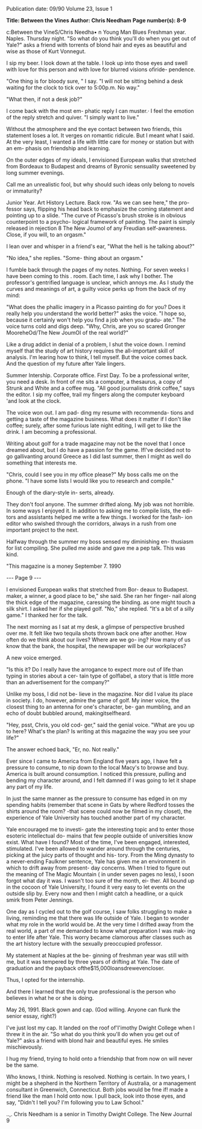 Publication date: 09/90
Volume 23, Issue 1

**Title: Between the Vines**
**Author: Chris Needham**
**Page number(s): 8-9**

c:Between the VineS/Chris Needha• n 
Young Man Blues 
Freshman year. Naples. Thursday 
night. 
"So what do you think you'll do 
when you get out of Yale?" asks a 
friend with torrents of blond hair 
and eyes as beautiful and wise as 
those of Kurt Vonnegut. 

I sip my beer. I look down at the 
table. I look up into those eyes and 
swell with love for this person and 
with love for blurred visions ofiride-
pendence. 

"One thing is for bloody sure, " I 
say. "I will not be sitting behind a 
desk waiting for the clock to tick 
over to 5:00p.m. No way." 

"What then, if not a desk job?" 

I come back with the most em-
phatic reply I can muster.· I feel the 
emotion of the reply stretch and 
quiver. "I simply want to live." 

Without the atmosphere and the 
eye contact between two friends, 
this statement loses a lot. It verges 
on romantic ridicule. But I meant 
what I said. At the very least, I 
wanted a life with little care for 
money or station but with an em-
phasis on friendship and learning. 

On the outer edges of my ideals, I 
envisioned European walks that 
stretched from Bordeaux to Budapest 
and dreams of Byronic sensuality 
sweetened by long summer evenings. 

Call me an unrealistic fool, but why 
should such ideas only belong to 
novels or immaturity? 

Junior Year. Art History Lecture. 
Back row. 
"As we can see here," the pro-
fessor says, flipping his head back 
to emphasize the coming statement 
and pointing up to a slide. "The 
curve of Picasso's brush stroke is in 
obvious counterpoint to a psycho-
logical framework of painting. The 
paint is simply released in rejection 
8 The New Joumol 
of any Freudian self-awareness. 
Close, if you will, to an orgasm." 

I lean over and whisper in a 
friend's ear, "What the hell is he 
talking about?" 

"No idea," she replies. "Some-
thing about an orgasm." 

I fumble back through the pages 
of my notes. Nothing. For seven 
weeks I have been coming to this 
. room. Each time, I ask why I bother. 
The professor's gentrified language 
is unclear, which annoys me. As I 
study the curves and meanings of 
art, a guilty voice perks up from the 
back of my mind: 

"What does the phallic imagery 
in a Picasso painting do for you? 
Does it really help you understand 
the world better?" asks the voice. "I 
hope so, because it certainly won't 
help you find a job when you gradu-
ate." The voice turns cold and digs 
deep. "Why, Chris, are you so scared 
Gronger MooreheOd/The New JoumOI 
of the real world?" 

Like a drug addict in denial of a 
problem, I shut the voice down. I 
remind myself that the study of art 
history requires the all-important 
skill of analysis. I'm learing how to 
think, I tell myself. But the voice 
comes back. And the question of my 
future after Yale lingers. 

Summer Intership. Corporate office. 
First Day. 
To be a professional writer, you need 
a desk. In front of me sits a computer, 
a thesaurus, a copy of Strunk and 
White and a coffee mug. "All good 
journalists drink coffee," says the 
editor. I sip my coffee, trail my 
fingers along the computer keyboard 
'and look at the clock. 

The voice won out. I am pad-
ding my resume with recommenda-
tions and getting a taste of the 
magazine business. What does it 
matter if I don't like coffee; surely, 
after some furious late night editing, 
I will get to like the drink. I am 
becoming a professional. 

Writing about golf for a trade 
magazine may not be the novel that 
I once dreamed about, but I do have 
a passion for the game. Ifl've decided 
not to go gallivanting around Greece 
as I did last summer, then I might 
as well do something that interests 
me. 

"Chris, could I see you in my 
office please?" My boss calls me on 
the phone. "I have some lists I would 
like you to research and compile." 

Enough of the diary-style in-
serts, already. 

They don't fool 
anyone. The summer drifted along. 
My job was not horrible. In some 
ways I enjoyed it. In addition to 
asking me to compile lists, the edi-
tors and assistants helped me write 
a few things. I worked for the fash-
ion editor who swished through the 
corridors, always in a rush from one 
important project to the next. 

Halfway through the summer 
my boss sensed my diminishing en-
thusiasm for list compiling. She 
pulled me aside and gave me a pep 
talk. This was kind. 

"This magazine is a money 
September 7. 1990 

--- Page 9 ---

I envisioned 
European walks that 
stretched from Bor-
deaux to Budapest. 
maker, a winner, a good place to 
be," she said. She ran her finger-
nail along the thick edge of the 
magazine, caressing the binding. as 
one might touch a silk shirt. I asked 
her if she played golf. "No," she 
replied. "It's a bit of a silly game." I 
thanked her for the talk. 

The next morning as I sat at my 
desk, a glimpse of perspective 
brushed over me. It felt like two 
tequila shots thrown back one after 
another. How often do we think 
about our lives? Where are we go-
ing? How many of us know that the 
bank, the hospital, the newspaper 
will be our workplaces? 

A new voice emerged. 

"Is this it? Do I really have the 
arrogance to expect more out of life 
than typing in stories about a cer-
tain type of golflabel, a story that is 
little more than an advertisement 
for the company?" 

Unlike my boss, I did not be-
lieve in the magazine. Nor did I 
value its place in society. I do, 
however, admire the game of golf. 
My inner voice, the closest thing to 
an antenna for one's character, be-
gan mumbling, and an echo of doubt 
bubbled around, makingitselfheard. 

"Hey, psst, Chris, you old cod-
ger," said the genial voice. "What 
are you up to here? What's the plan? 
Is writing at this magazine the way 
you see your life?" 

The answer echoed back, "Er, 
no. Not really." 

Ever since I came to America 
from England five years ago, I have 
felt a pressure to consume, to nip 
down to the local Macy's to browse 
and buy. America is built around 
consumption. I noticed this pressure, 
pulling and bending my character 
around, and I felt damned if I was 
going to let it shape any part of my 
life. 

In just the same manner as the 
pressure to consume has edged in 
on my spending habits (remember 
that scene in Gats by where Redford 
tosses the shirts around the room? 
-that scene could now be filmed in 
my closet), the experience of Yale 
University has touched another part 
of my character. 

Yale encouraged me to investi-
gate the interesting topic and to 
enter those esoteric intellectual do-
mains that few people outside of 
universities know exist. What have 
I found? Most of the time, I've been 
engaged, interested, stimulated. I've 
been allowed to wander around 
through the centuries, picking at 
the juicy parts of thought and his-
tory. From the Ming dynasty to a 
never-ending Faulkner sentence, 
Yale has given me an environment 
in which to drift away from present-
day concerns. When I tried to figure 
out the meaning of The Magic 
Mountain ( in under seven pages no 
less), I soon forgot what day it was. 
I wasn't too sure of the month, ei-
ther. All bound up in the cocoon of 
Yale University, I found it very easy 
to let events on the outside slip by. 
Every now and then I might catch a 
headline, or a quick smirk from Peter 
Jennings. 

One day as I cycled out to the 
golf course, I saw folks struggling to 
make a living, reminding me that 
there was life outside of Yale. I 
began to wonder what my role in 
the world would be. At the very 
time I drifted away from the real 
world, a part of me demanded to 
know what preparation I was mak-
ing to enter life after Yale. This 
worry became clamorous after classes 
such as the art history lecture with 
the sexually preoccupied professor. 

My statement at Naples at the be-
ginning of freshman year was still 
with me, but it was tempered by 
three years of drifting at Yale. The 
date of graduation and the payback 
ofthe$15,000loansdrewevencloser. 

Thus, I opted for the internship. 

And there I learned that the only 
true professional is the person who 
believes in what he or she is doing. 

May 26, 1991. Black gown and cap. 
(God willing. Anyone can flunk the 
senior essay, right?) 

I've just lost my cap. It landed 
on the roof of'I'imothy Dwight College 
when I threw it in the air. "So what 
do you think you'll do when you get 
out of Yale?" asks a friend with 
blond hair and beautiful eyes. He 
smiles mischievously. 

I hug my friend, trying to hold 
onto a friendship that from now on 
will never be the same. 

Who knows, I think. Nothing is 
resolved. Nothing is certain. In two 
years, I might be a shepherd in the 
Northern Territory of Australia, or 
a management consultant in 
Greenwich, Connecticut. Both jobs 
would be fme if! made a friend like 
the man I hold onto now. I pull 
back, look into those eyes, and say, 
"Didn't I tell you? I'm following you 
to Law School." 

..,. 
Chris Needham is a senior in Timothy 
Dwight College. 
The New Journal 9